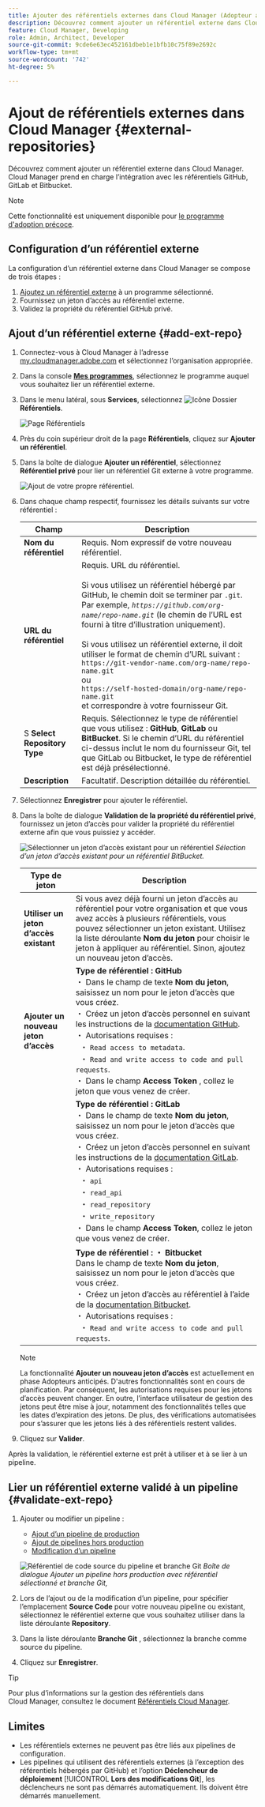 ```yaml
---
title: Ajouter des référentiels externes dans Cloud Manager (Adopteur anticipé)
description: Découvrez comment ajouter un référentiel externe dans Cloud Manager. Cloud Manager prend en charge l’intégration avec les référentiels GitHub, GitLab et Bitbucket.
feature: Cloud Manager, Developing
role: Admin, Architect, Developer
source-git-commit: 9cde6e63ec452161dbeb1e1bfb10c75f89e2692c
workflow-type: tm+mt
source-wordcount: '742'
ht-degree: 5%

---
```



# Ajout de référentiels externes dans Cloud Manager {#external-repositories}

Découvrez comment ajouter un référentiel externe dans Cloud Manager. Cloud Manager prend en charge l’intégration avec les référentiels GitHub, GitLab et Bitbucket.

>[!NOTE]
>
>Cette fonctionnalité est uniquement disponible pour [le programme d&#39;adoption précoce](/help/implementing/cloud-manager/release-notes/current.md#early-adoption).

## Configuration d’un référentiel externe

La configuration d’un référentiel externe dans Cloud Manager se compose de trois étapes :

1. [Ajoutez un référentiel externe](#add-external-repo) à un programme sélectionné.
1. Fournissez un jeton d’accès au référentiel externe.
1. Validez la propriété du référentiel GitHub privé.


## Ajout d’un référentiel externe {#add-ext-repo}

1. Connectez-vous à Cloud Manager à l’adresse [my.cloudmanager.adobe.com](https://my.cloudmanager.adobe.com/) et sélectionnez l’organisation appropriée.

1. Dans la console **[Mes programmes](/help/implementing/cloud-manager/navigation.md#my-programs)**, sélectionnez le programme auquel vous souhaitez lier un référentiel externe.

1. Dans le menu latéral, sous **Services**, sélectionnez ![Icône Dossier](https://spectrum.adobe.com/static/icons/workflow_18/Smock_Folder_18_N.svg) **Référentiels**.

   ![Page Référentiels](/help/implementing/cloud-manager/managing-code/assets/repositories-tab.png)

1. Près du coin supérieur droit de la page **Référentiels**, cliquez sur **Ajouter un référentiel**.

1. Dans la boîte de dialogue **Ajouter un référentiel**, sélectionnez **Référentiel privé** pour lier un référentiel Git externe à votre programme.

   ![Ajout de votre propre référentiel.](/help/implementing/cloud-manager/managing-code/assets/repositories-private-repo-type.png)

1. Dans chaque champ respectif, fournissez les détails suivants sur votre référentiel :

   | Champ | Description |
   | --- | --- |
   | **Nom du référentiel** | Requis. Nom expressif de votre nouveau référentiel. |
   | **URL du référentiel** | Requis. URL du référentiel.<br><br> Si vous utilisez un référentiel hébergé par GitHub, le chemin doit se terminer par `.git`.<br>Par exemple, *`https://github.com/org-name/repo-name.git`* (le chemin de l’URL est fourni à titre d’illustration uniquement).<br><br>Si vous utilisez un référentiel externe, il doit utiliser le format de chemin d’URL suivant :<br>`https://git-vendor-name.com/org-name/repo-name.git`<br> ou<br>`https://self-hosted-domain/org-name/repo-name.git`<br>et correspondre à votre fournisseur Git. |
   | S **Select Repository Type** | Requis. Sélectionnez le type de référentiel que vous utilisez : **GitHub**, **GitLab** ou **BitBucket**. Si le chemin d’URL du référentiel ci-dessus inclut le nom du fournisseur Git, tel que GitLab ou Bitbucket, le type de référentiel est déjà présélectionné. |
   | **Description** | Facultatif. Description détaillée du référentiel. |

1. Sélectionnez **Enregistrer** pour ajouter le référentiel.

1. Dans la boîte de dialogue **Validation de la propriété du référentiel privé**, fournissez un jeton d’accès pour valider la propriété du référentiel externe afin que vous puissiez y accéder.

   ![Sélectionner un jeton d’accès existant pour un référentiel](/help/implementing/cloud-manager/managing-code/assets/repositories-exisiting-access-token.png)
   *Sélection d’un jeton d’accès existant pour un référentiel BitBucket.*

   | Type de jeton | Description |
   | --- | --- |
   | **Utiliser un jeton d’accès existant** | Si vous avez déjà fourni un jeton d’accès au référentiel pour votre organisation et que vous avez accès à plusieurs référentiels, vous pouvez sélectionner un jeton existant. Utilisez la liste déroulante **Nom du jeton** pour choisir le jeton à appliquer au référentiel. Sinon, ajoutez un nouveau jeton d’accès. |
   | **Ajouter un nouveau jeton d’accès** | **Type de référentiel : GitHub**<br> ・ Dans le champ de texte **Nom du jeton**, saisissez un nom pour le jeton d’accès que vous créez.<br> ・ Créez un jeton d’accès personnel en suivant les instructions de la [documentation GitHub](https://docs.github.com/en/enterprise-server@3.14/authentication/keeping-your-account-and-data-secure/managing-your-personal-access-tokens).<br> ・ Autorisations requises : <br>  ・ `Read access to metadata`.<br>  ・ `Read and write access to code and pull requests`.<br> ・ Dans le champ **Access Token** , collez le jeton que vous venez de créer. |
   |  | **Type de référentiel : GitLab**<br> ・ Dans le champ de texte **Nom du jeton**, saisissez un nom pour le jeton d’accès que vous créez.<br> ・ Créez un jeton d’accès personnel en suivant les instructions de la [documentation GitLab](https://docs.gitlab.com/ee/user/profile/personal_access_tokens.html).<br> ・ Autorisations requises : <br>  ・ `api`<br>  ・ `read_api`<br>  ・ `read_repository`<br>  ・ `write_repository`<br> ・ Dans le champ **Access Token**, collez le jeton que vous venez de créer. |
   |  | **Type de référentiel : ・ Bitbucket**<br> Dans le champ de texte **Nom du jeton**, saisissez un nom pour le jeton d’accès que vous créez.<br> ・ Créez un jeton d’accès au référentiel à l’aide de la [documentation Bitbucket](https://support.atlassian.com/bitbucket-cloud/docs/create-a-repository-access-token/).<br> ・ Autorisations requises : <br>  ・ `Read and write access to code and pull requests`. |

   >[!NOTE]
   >
   >La fonctionnalité **Ajouter un nouveau jeton d’accès** est actuellement en phase Adopteurs anticipés. D&#39;autres fonctionnalités sont en cours de planification. Par conséquent, les autorisations requises pour les jetons d’accès peuvent changer. En outre, l’interface utilisateur de gestion des jetons peut être mise à jour, notamment des fonctionnalités telles que les dates d’expiration des jetons. De plus, des vérifications automatisées pour s’assurer que les jetons liés à des référentiels restent valides.

1. Cliquez sur **Valider**.

Après la validation, le référentiel externe est prêt à utiliser et à se lier à un pipeline.

## Lier un référentiel externe validé à un pipeline {#validate-ext-repo}

1. Ajouter ou modifier un pipeline :
   * [Ajout d’un pipeline de production](/help/implementing/cloud-manager/configuring-pipelines/configuring-production-pipelines.md)
   * [Ajout de pipelines hors production](/help/implementing/cloud-manager/configuring-pipelines/configuring-non-production-pipelines.md)
   * [Modification d’un pipeline](/help/implementing/cloud-manager/configuring-pipelines/managing-pipelines.md#editing-pipelines)

   ![Référentiel de code source du pipeline et branche Git](/help/implementing/cloud-manager/managing-code/assets/pipeline-repo-gitbranch.png)
   *Boîte de dialogue Ajouter un pipeline hors production avec référentiel sélectionné et branche Git,*

1. Lors de l’ajout ou de la modification d’un pipeline, pour spécifier l’emplacement **Source Code** pour votre nouveau pipeline ou existant, sélectionnez le référentiel externe que vous souhaitez utiliser dans la liste déroulante **Repository**.

1. Dans la liste déroulante **Branche Git** , sélectionnez la branche comme source du pipeline.

1. Cliquez sur **Enregistrer**.


>[!TIP]
>
>Pour plus d’informations sur la gestion des référentiels dans Cloud Manager, consultez le document [Référentiels Cloud Manager](/help/implementing/cloud-manager/managing-code/managing-repositories.md).


## Limites

* Les référentiels externes ne peuvent pas être liés aux pipelines de configuration.
* Les pipelines qui utilisent des référentiels externes (à l’exception des référentiels hébergés par GitHub) et l’option **Déclencheur de déploiement** [!UICONTROL **Lors des modifications Git**], les déclencheurs ne sont pas démarrés automatiquement. Ils doivent être démarrés manuellement.





